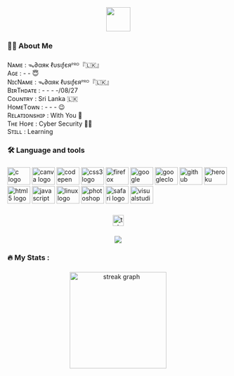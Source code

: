 <br clear="both">

<h1 align="center"></h1>

###

<div align="center">
  <img height="55" src="https://camo.githubusercontent.com/8ea6b34dae7d5ef5b905f19569061d55c5afabc78250f200c0ec1bc4bdb8396e/68747470733a2f2f726561646d652d747970696e672d7376672e6865726f6b756170702e636f6d3f73697a653d33302677696474683d353030266c696e65733d48692b54686572652bf09f918b"  />
</div>

###

<h3 align="left">👨‍💻  About Me</h3>

###

<p align="left">Nᴀᴍᴇ : ᯓ∂αяк ℓυѕιƒєяᴾᴿᴼ『🇱🇰』<br>Aɢᴇ : - - 😇<br>NɪᴄNᴀᴍᴇ : ᯓ∂αяк ℓυѕιƒєяᴾᴿᴼ『🇱🇰』<br>BɪʀTʜᴅᴀᴛᴇ : - - - -/08/27<br>Cᴏᴜɴᴛʀʏ : Sri Lanka 🇱🇰<br>HᴏᴍᴇTᴏᴡɴ : - - - 😉<br>Rᴇʟᴀᴛɪᴏɴsʜɪᴘ : With You 🌿<br>Tʜᴇ Hᴏᴘᴇ : Cyber Security 👨‍💻<br>Sᴛɪʟʟ : Learning</p>

###

<h3 align="left">🛠 Language and tools</h3>

###

<div align="left">
  <img src="https://cdn.jsdelivr.net/gh/devicons/devicon/icons/c/c-original.svg" height="40" width="52" alt="c logo"  />
  <img src="https://cdn.jsdelivr.net/gh/devicons/devicon/icons/canva/canva-original.svg" height="40" width="52" alt="canva logo"  />
  <img src="https://cdn.jsdelivr.net/gh/devicons/devicon/icons/codepen/codepen-plain.svg" height="40" width="52" alt="codepen logo"  />
  <img src="https://cdn.jsdelivr.net/gh/devicons/devicon/icons/css3/css3-original.svg" height="40" width="52" alt="css3 logo"  />
  <img src="https://cdn.jsdelivr.net/gh/devicons/devicon/icons/firefox/firefox-original.svg" height="40" width="52" alt="firefox logo"  />
  <img src="https://cdn.jsdelivr.net/gh/devicons/devicon/icons/google/google-original.svg" height="40" width="52" alt="google logo"  />
  <img src="https://cdn.jsdelivr.net/gh/devicons/devicon/icons/googlecloud/googlecloud-original.svg" height="40" width="52" alt="googlecloud logo"  />
  <img src="https://cdn.jsdelivr.net/gh/devicons/devicon/icons/github/github-original.svg" height="40" width="52" alt="github logo"  />
  <img src="https://cdn.jsdelivr.net/gh/devicons/devicon/icons/heroku/heroku-original.svg" height="40" width="52" alt="heroku logo"  />
  <img src="https://cdn.jsdelivr.net/gh/devicons/devicon/icons/html5/html5-original.svg" height="40" width="52" alt="html5 logo"  />
  <img src="https://cdn.jsdelivr.net/gh/devicons/devicon/icons/javascript/javascript-original.svg" height="40" width="52" alt="javascript logo"  />
  <img src="https://cdn.jsdelivr.net/gh/devicons/devicon/icons/linux/linux-original.svg" height="40" width="52" alt="linux logo"  />
  <img src="https://cdn.jsdelivr.net/gh/devicons/devicon/icons/photoshop/photoshop-plain.svg" height="40" width="52" alt="photoshop logo"  />
  <img src="https://cdn.jsdelivr.net/gh/devicons/devicon/icons/safari/safari-original.svg" height="40" width="52" alt="safari logo"  />
  <img src="https://cdn.jsdelivr.net/gh/devicons/devicon/icons/visualstudio/visualstudio-plain.svg" height="40" width="52" alt="visualstudio logo"  />
</div>

###

<div align="center">
  <a href="https://t.me/Mr_darklusifer" target="_blank">
    <img src="https://img.shields.io/static/v1?message=Telegram&logo=telegram&label=&color=2CA5E0&logoColor=white&labelColor=&style=for-the-badge" height="25" alt="telegram logo"  />
  </a>
</div>

###

<div align="center">
  <img src="https://visitor-badge.laobi.icu/badge?page_id=Dar.Dar&"  />
</div>

###

<h3 align="left">🔥   My Stats :</h3>

###

<div align="center">
  <img src="https://streak-stats.demolab.com?user=Dar&locale=en&mode=daily&theme=dark&hide_border=false&border_radius=5&order=3" height="220" alt="streak graph"  />
</div>

###
